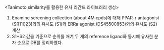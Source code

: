 <Tanimoto similarity를 활용한 유사 리간드 라이브러리 생성>
1. Enamine screening collection (about 4M cpds)에 대해 PPAR-r antagonist (SR11023)와의 유사도 (S1)와 ERRa agonist (DS45500853)와의 유사도 (S2) 계산
2. S1+S2 값을 기준으로 순위를 매겨 두 개의 reference ligand와 동시에 유사한 분자 순으로 DB를 정리하였다.
